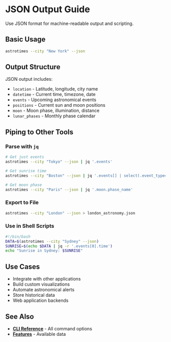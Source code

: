 # JSON Output Guide

Use JSON format for machine-readable output and scripting.

## Basic Usage

```bash
astrotimes --city "New York" --json
```

## Output Structure

JSON output includes:

- `location` - Latitude, longitude, city name
- `datetime` - Current time, timezone, date
- `events` - Upcoming astronomical events
- `positions` - Current sun and moon positions
- `moon` - Moon phase, illumination, distance
- `lunar_phases` - Monthly phase calendar

## Piping to Other Tools

### Parse with `jq`

```bash
# Get just events
astrotimes --city "Tokyo" --json | jq '.events'

# Get sunrise time
astrotimes --city "Boston" --json | jq '.events[] | select(.event_type=="Sunrise") | .time'

# Get moon phase
astrotimes --city "Paris" --json | jq '.moon.phase_name'
```

### Export to File

```bash
astrotimes --city "London" --json > london_astronomy.json
```

### Use in Shell Scripts

```bash
#!/bin/bash
DATA=$(astrotimes --city "Sydney" --json)
SUNRISE=$(echo $DATA | jq -r '.events[0].time')
echo "Sunrise in Sydney: $SUNRISE"
```

## Use Cases

- Integrate with other applications
- Build custom visualizations
- Automate astronomical alerts
- Store historical data
- Web application backends

## See Also

- **[CLI Reference](cli-reference.md)** - All command options
- **[Features](README.md)** - Available data
